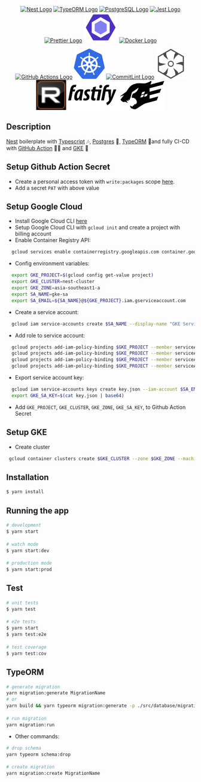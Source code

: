 <p align="center">
  <a href="https://nestjs.com/" target="blank"><img src="https://nestjs.com/img/logo-small.svg" height="80" alt="Nest Logo" /></a>
  <a href="https://typeorm.io/" target="blank"><img src="https://avatars.githubusercontent.com/u/20165699" height="80" alt="TypeORM Logo" /></a>
  <a href="https://www.postgresql.org/" target="blank"><img src="https://www.postgresql.org/media/img/about/press/elephant.png" height="80" alt="PostgreSQL Logo" /></a>
  <a href="https://jestjs.io/" target="blank"><img src="https://raw.githubusercontent.com/facebook/jest/main/website/static/img/jest.png" height="80" alt="Jest Logo" /></a>
  <a href="https://prettier.io/" target="blank"><img src="https://raw.githubusercontent.com/prettier/prettier/main/website/static/icon.png" height="80" alt="Prettier Logo" /></a>
  <a href="https://eslint.org/" target="blank"><img src="https://raw.githubusercontent.com/eslint/archive-website/e19d0bd4b5c116996f4cd94d4e90df5cc4367236/assets/img/logo.svg" height="80" alt="ESLint Logo" /></a>
  <a href="https://docs.docker.com/" target="blank"><img src="https://www.docker.com/wp-content/uploads/2022/03/Moby-logo.png" height="80" alt="Docker Logo" /></a>
</p>

<p align="center">
  <a href="https://github.com/features/actions" target="blank"><img src="https://avatars.githubusercontent.com/u/44036562" height="80" alt="GitHub Actions Logo" /></a>
  <a href="https://cloud.google.com/kubernetes-engine" target="blank"><img src="https://raw.githubusercontent.com/kubernetes/kubernetes/master/logo/logo.png" height="80" alt="Kubernetes Logo" /></a>
  <a href="https://commitlint.js.org/" target="blank"><img src="https://raw.githubusercontent.com/conventional-changelog/commitlint/master/docs/assets/icon.svg" height="80" alt="CommitLint Logo" /></a>
  <a href="https://semantic-release.gitbook.io/semantic-release/" target="blank"><img src="https://raw.githubusercontent.com/semantic-release/semantic-release/master/media/semantic-release-logo.svg" height="80" alt="Semantic Release Logo" /></a>
  <a href="https://github.com/nestjs/swagger" target="blank"><img src="https://raw.githubusercontent.com/swagger-api/swagger-ui/master/dist/favicon-32x32.png" height="80" alt="CommitLint Logo" /></a>
  <a href="https://www.fastify.io/" target="blank"><img src="https://github.com/fastify/graphics/raw/HEAD/fastify-landscape-outlined.svg" height="80" alt="Fastify Logo" /></a>
</p>

## Description

[Nest](https://github.com/nestjs/nest) boilerplate with [Typescript](https://www.typescriptlang.org/) 🎶, [Postgres](https://www.postgresql.org/) 🐬, [TypeORM](https://typeorm.io/) 🎉and fully CI-CD with [GitHub Action](https://github.com/features/actions) 🏃‍♂️ and [GKE](https://cloud.google.com/kubernetes-engine) 🐳

## Setup Github Action Secret

- Create a personal access token with `write:packages` scope [here](https://github.com/settings/tokens/new?scopes=write:packages,repo).
- Add a secret `PAT` with above value

## Setup Google Cloud

- Install Google Cloud CLI [here](https://cloud.google.com/sdk/docs/install)
- Setup Google Cloud CLI with `gcloud init` and create a project with billing account
- Enable Container Registry API:

```bash
  gcloud services enable containerregistry.googleapis.com container.googleapis.com
```

- Config environment variables:

```bash
  export GKE_PROJECT=$(gcloud config get-value project)
  export GKE_CLUSTER=nest-cluster
  export GKE_ZONE=asia-southeast1-a
  export SA_NAME=gke-sa
  export SA_EMAIL=${SA_NAME}@${GKE_PROJECT}.iam.gserviceaccount.com
```

- Create a service account:

```bash
  gcloud iam service-accounts create $SA_NAME --display-name "GKE Service Account"
```

- Add role to service account:

```bash
  gcloud projects add-iam-policy-binding $GKE_PROJECT --member serviceAccount:$SA_EMAIL --role roles/container.admin
  gcloud projects add-iam-policy-binding $GKE_PROJECT --member serviceAccount:$SA_EMAIL --role roles/storage.admin
  gcloud projects add-iam-policy-binding $GKE_PROJECT --member serviceAccount:$SA_EMAIL --role roles/container.clusterViewer
  gcloud projects add-iam-policy-binding $GKE_PROJECT --member serviceAccount:$SA_EMAIL --role roles/iam.serviceAccountTokenCreator
```

- Export service account key:

```bash
  gcloud iam service-accounts keys create key.json --iam-account $SA_EMAIL
  export GKE_SA_KEY=$(cat key.json | base64)
```

- Add `GKE_PROJECT`, `GKE_CLUSTER`, `GKE_ZONE`, `GKE_SA_KEY`, to Github Action Secret

## Setup GKE

- Create cluster

```bash
 gcloud container clusters create $GKE_CLUSTER --zone $GKE_ZONE --machine-type n1-standard-1
```

## Installation

```bash
$ yarn install
```

## Running the app

```bash
# development
$ yarn start

# watch mode
$ yarn start:dev

# production mode
$ yarn start:prod
```

## Test

```bash
# unit tests
$ yarn test

# e2e tests
$ yarn start
$ yarn test:e2e

# test coverage
$ yarn test:cov
```

## TypeORM

```bash
# generate migration
yarn migration:generate MigrationName
# or
yarn build && yarn typeorm migration:generate -p ./src/database/migrations/MigrationName

# run migration
yarn migration:run
```

- Other commands:

```bash
# drop schema
yarn typeorm schema:drop

# create migration
yarn migration:create MigrationName

```
